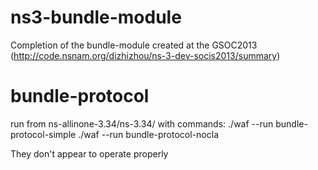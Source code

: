 # ns3-bundle-module
Completion of the bundle-module created at the GSOC2013 (http://code.nsnam.org/dizhizhou/ns-3-dev-socis2013/summary)
# bundle-protocol

run from ns-allinone-3.34/ns-3.34/ with commands:
./waf --run bundle-protocol-simple
./waf --run bundle-protocol-nocla

They don't appear to operate properly
